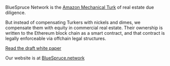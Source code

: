BlueSpruce Network is the [Amazon Mechanical Turk](https://www.mturk.com/) of real estate due diligence.

But instead of compensating Turkers with nickels and dimes, we compensate them with equity in commercial real estate. Their ownership is written to the Ethereum block chain as a smart contract, and that contract is legally enforceable via offchain legal structures.

[Read the draft white paper](https://docs.google.com/document/d/1Le5fbOJ050oftLraVWiUm0tD7R3Z5pcwYj-sppKptKk/edit#heading=h.v85y3gomzzx6)

Our website is at [BlueSpruce.network](https://www.bluespruce.network/)